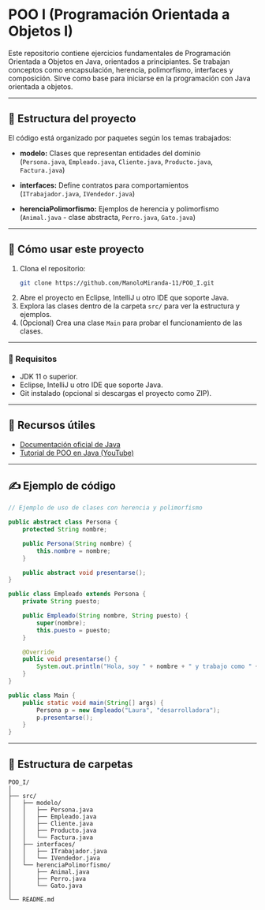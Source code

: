 # POO I (Programación Orientada a Objetos I)

Este repositorio contiene ejercicios fundamentales de Programación Orientada a Objetos en Java, orientados a principiantes. Se trabajan conceptos como encapsulación, herencia, polimorfismo, interfaces y composición. Sirve como base para iniciarse en la programación con Java orientada a objetos.

---

## 🔧 Estructura del proyecto

El código está organizado por paquetes según los temas trabajados:

- **modelo:** Clases que representan entidades del dominio  
  (`Persona.java`, `Empleado.java`, `Cliente.java`, `Producto.java`, `Factura.java`)

- **interfaces:** Define contratos para comportamientos  
  (`ITrabajador.java`, `IVendedor.java`)

- **herenciaPolimorfismo:** Ejemplos de herencia y polimorfismo  
  (`Animal.java` - clase abstracta, `Perro.java`, `Gato.java`)

---

## 🚀 Cómo usar este proyecto

1. Clona el repositorio:
   ```bash
   git clone https://github.com/ManoloMiranda-11/POO_I.git
   ```
2. Abre el proyecto en Eclipse, IntelliJ u otro IDE que soporte Java.
3. Explora las clases dentro de la carpeta `src/` para ver la estructura y ejemplos.
4. (Opcional) Crea una clase `Main` para probar el funcionamiento de las clases.

---

### 📌 Requisitos

- JDK 11 o superior.
- Eclipse, IntelliJ u otro IDE que soporte Java.
- Git instalado (opcional si descargas el proyecto como ZIP).

---

## 📘 Recursos útiles

- [Documentación oficial de Java](https://docs.oracle.com/en/java/)
- [Tutorial de POO en Java (YouTube)](https://www.youtube.com/playlist?list=PLWtYZ2ejMVJlUu5lq2d3xE6Cs4t73zvPp)

---

## ✍️ Ejemplo de código

```java
// Ejemplo de uso de clases con herencia y polimorfismo

public abstract class Persona {
    protected String nombre;

    public Persona(String nombre) {
        this.nombre = nombre;
    }

    public abstract void presentarse();
}

public class Empleado extends Persona {
    private String puesto;

    public Empleado(String nombre, String puesto) {
        super(nombre);
        this.puesto = puesto;
    }

    @Override
    public void presentarse() {
        System.out.println("Hola, soy " + nombre + " y trabajo como " + puesto + ".");
    }
}

public class Main {
    public static void main(String[] args) {
        Persona p = new Empleado("Laura", "desarrolladora");
        p.presentarse();
    }
}
```

---

## 📂 Estructura de carpetas

```
POO_I/
│
├── src/
│   ├── modelo/
│   │   ├── Persona.java
│   │   ├── Empleado.java
│   │   ├── Cliente.java
│   │   ├── Producto.java
│   │   └── Factura.java
│   ├── interfaces/
│   │   ├── ITrabajador.java
│   │   └── IVendedor.java
│   └── herenciaPolimorfismo/
│       ├── Animal.java
│       ├── Perro.java
│       └── Gato.java
│
└── README.md
```
